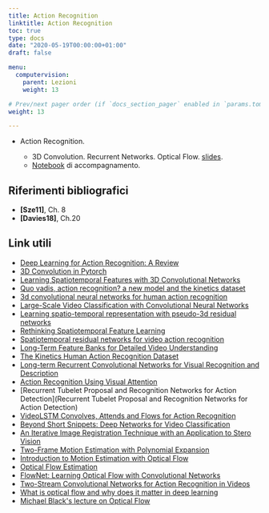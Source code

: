 ```yaml
---
title: Action Recognition
linktitle: Action Recognition
toc: true
type: docs
date: "2020-05-19T00:00:00+01:00"
draft: false

menu:
  computervision:
    parent: Lezioni
    weight: 13

# Prev/next pager order (if `docs_section_pager` enabled in `params.toml`)
weight: 13

---
```


-  Action Recognition.

   - 3D Convolution. Recurrent Networks. Optical Flow. [slides](../pdf/10.Action_recognition.pdf).
   - [Notebook](https://github.com/gmanco/cv_notebooks/blob/master/10.action_recognition.ipynb) di accompagnamento.


## Riferimenti bibliografici

- **[Sze11]**, Ch. 8
- **[Davies18]**, Ch.20

## Link utili

- [Deep Learning for Action Recognition: A Review](•https://www.pyimagesearch.com/2019/11/25/human-activity-recognition-with-opencv-and-deep-learning/)
- [3D Convolution in Pytorch](https://towardsdatascience.com/pytorch-step-by-step-implementation-3d-convolution-neural-network-8bf38c70e8b3)
- [Learning Spatiotemporal Features with 3D Convolutional Networks](https://arxiv.org/pdf/1412.0767.pdf)
- [Quo vadis, action recognition? a new model and the kinetics dataset](https://arxiv.org/abs/1705.07750)
- [3d convolutional neural networks for human action recognition](https://www.dbs.ifi.lmu.de/~yu_k/icml2010_3dcnn.pdf)
- [Large-Scale Video Classification with Convolutional Neural Networks](https://static.googleusercontent.com/media/research.google.com/it//pubs/archive/42455.pdf)
- [Learning spatio-temporal representation with pseudo-3d residual networks](https://arxiv.org/abs/1711.10305)
- [Rethinking Spatiotemporal Feature Learning](https://arxiv.org/pdf/1712.04851.pdf)
- [Spatiotemporal residual networks for video action recognition](https://papers.nips.cc/paper/6433-spatiotemporal-residual-networks-for-video-action-recognition.pdf)
- [Long-Term Feature Banks for Detailed Video Understanding](https://arxiv.org/abs/1812.05038)
- [The Kinetics Human Action Recognition Dataset](https://arxiv.org/abs/1705.06950)
- [Long-term Recurrent Convolutional Networks for Visual Recognition and Description](https://arxiv.org/abs/1411.4389)
- [Action Recognition Using Visual Attention](https://arxiv.org/pdf/1511.04119.pdf)
- [Recurrent Tubelet Proposal and Recognition Networks for Action Detection](Recurrent Tubelet Proposal and Recognition Networks for Action Detection)
- [VideoLSTM Convolves, Attends and Flows for Action Recognition](https://arxiv.org/pdf/1607.01794.pdf)
- [Beyond Short Snippets: Deep Networks for Video Classification](https://arxiv.org/pdf/1503.08909.pdf)
- [An Iterative Image Registration Technique with an Application to Stero Vision](https://pdfs.semanticscholar.org/51fe/a461cf3724123c888cb9184474e176c12e61.pdf)
- [Two-Frame Motion Estimation with Polynomial Expansion](http://www.diva-portal.org/smash/get/diva2:273847/FULLTEXT01.pdf)
- [Introduction to Motion Estimation with Optical Flow](https://nanonets.com/blog/optical-flow/)
- [Optical Flow Estimation](http://www.cs.toronto.edu/~fleet/research/Papers/flowChapter05.pdf)
- [FlowNet: Learning Optical Flow with Convolutional Networks](https://arxiv.org/abs/1504.06852)
- [Two-Stream Convolutional Networks for Action Recognition in Videos](https://arxiv.org/pdf/1406.2199.pdf)
- [What is optical flow and why does it matter in deep learning](•https://medium.com/swlh/what-is-optical-flow-and-why-does-it-matter-in-deep-learning-b3278bb205b5)
- [Michael Black's lecture on Optical Flow](https://www.youtube.com/watch?v=tIwpDuqJqcE)


